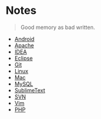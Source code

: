 Notes
===
> Good memory as bad written.

- [Android](Android/readme.md)
- [Apache](apache/readme.md)
- [IDEA](IDEA/readme.md)
- [Eclipse](eclipse/readme.md)
- [Git](Git/readme.md)
- [Linux](linux/readme.md)
- [Mac](mac/readme.md)
- [MySQL](mysql/readme.md)
- [SublimeText](SublimeText/readme.md)
- [SVN](svn/readme.md)
- [Vim](vim/vim.md)
- [PHP](php/readme.md)